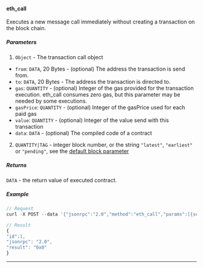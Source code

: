
#### eth_call

Executes a new message call immediately without creating a transaction on the block chain.


##### Parameters

1. `Object` - The transaction call object
- `from`: `DATA`, 20 Bytes - (optional) The address the transaction is send from.
- `to`: `DATA`, 20 Bytes  - The address the transaction is directed to.
- `gas`: `QUANTITY`  - (optional) Integer of the gas provided for the transaction execution. eth_call consumes zero gas, but this parameter may be needed by some executions.
- `gasPrice`: `QUANTITY`  - (optional) Integer of the gasPrice used for each paid gas
- `value`: `QUANTITY`  - (optional) Integer of the value send with this transaction
- `data`: `DATA`  - (optional) The compiled code of a contract
2. `QUANTITY|TAG` - integer block number, or the string `"latest"`, `"earliest"` or `"pending"`, see the [default block parameter](#the-default-block-parameter)

##### Returns

`DATA` - the return value of executed contract.

##### Example
```js
// Request
curl -X POST --data '{"jsonrpc":"2.0","method":"eth_call","params":[{see above}],"id":1}'

// Result
{
"id":1,
"jsonrpc": "2.0",
"result": "0x0"
}
```

***
